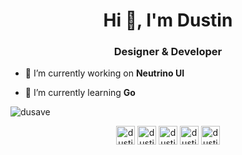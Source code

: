 <h1 align="center">Hi 👋, I'm Dustin</h1>
<h3 align="center">Designer & Developer</h3>

- 🔭 I’m currently working on **Neutrino UI**

- 🌱 I’m currently learning **Go**

<img align="center" src="https://github-readme-stats.vercel.app/api?username=dusave&show_icons=true&theme=merko" alt="dusave" /></p>

<p align="center">
<a href="https://codepen.io/dustinsavery" target="blank"><img align="center" src="https://cdn.jsdelivr.net/npm/simple-icons@3.0.1/icons/codepen.svg" alt="dustinsavery" height="30" width="30" /></a>
<a href="https://twitter.com/dustinsavery" target="blank"><img align="center" src="https://cdn.jsdelivr.net/npm/simple-icons@3.0.1/icons/twitter.svg" alt="dustinsavery" height="30" width="30" /></a>
<a href="https://linkedin.com/in/dustinsavery" target="blank"><img align="center" src="https://cdn.jsdelivr.net/npm/simple-icons@3.0.1/icons/linkedin.svg" alt="dustinsavery" height="30" width="30" /></a>
<a href="https://stackoverflow.com/users/4236686/dustin-savery" target="blank"><img align="center" src="https://cdn.jsdelivr.net/npm/simple-icons@3.0.1/icons/stackoverflow.svg" alt="dustin-savery" height="30" width="30" /></a>
<a href="https://dribbble.com/dustin_savery" target="blank"><img align="center" src="https://cdn.jsdelivr.net/npm/simple-icons@3.0.1/icons/dribbble.svg" alt="dustin_savery" height="30" width="30" /></a>
</p>
